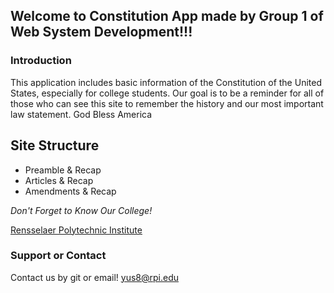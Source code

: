 ## Welcome to Constitution App made by Group 1 of Web System Development!!!



### Introduction

This application includes basic information of the Constitution of the United States, especially for college students.
Our goal is to be a reminder for all of those who can see this site to remember the history and our most important law statement.
God Bless America 

## Site Structure
 - Preamble & Recap
 - Articles & Recap
 - Amendments & Recap



 _Don't Forget to Know Our College!_ 

[Rensselaer Polytechnic Institute](www.rpi.edu) 




### Support or Contact

Contact us by git or email!
yus8@rpi.edu
